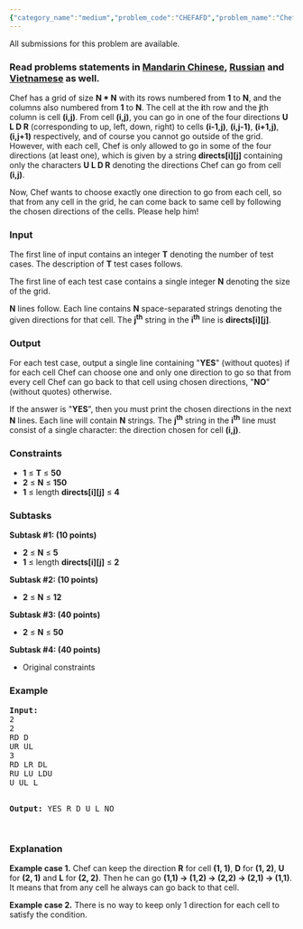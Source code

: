 ```yaml
---
{"category_name":"medium","problem_code":"CHEFAFD","problem_name":"Chef and Finding Direction","languages_supported":{"0":"ADA","1":"ASM","2":"BASH","3":"BF","4":"C","5":"C99 strict","6":"CAML","7":"CLOJ","8":"CLPS","9":"CPP 4.3.2","10":"CPP 4.9.2","11":"CPP14","12":"CS2","13":"D","14":"ERL","15":"FORT","16":"FS","17":"GO","18":"HASK","19":"ICK","20":"ICON","21":"JAVA","22":"JS","23":"LISP clisp","24":"LISP sbcl","25":"LUA","26":"NEM","27":"NICE","28":"NODEJS","29":"PAS fpc","30":"PAS gpc","31":"PERL","32":"PERL6","33":"PHP","34":"PIKE","35":"PRLG","36":"PYPY","37":"PYTH","38":"PYTH 3.4","39":"RUBY","40":"SCALA","41":"SCM chicken","42":"SCM guile","43":"SCM qobi","44":"ST","45":"TCL","46":"TEXT","47":"WSPC"},"max_timelimit":3,"source_sizelimit":50000,"problem_author":"lexman","problem_tester":null,"date_added":"17-09-2016","tags":{"0":"lexman"},"time":{"view_start_date":1481535000,"submit_start_date":1481535000,"visible_start_date":1481535000,"end_date":1735669800},"layout":"problem"}
---
```

<span class="solution-visible-txt">All submissions for this problem are available.</span><h3> Read problems statements in <a target="_blank" href="http://www.codechef.com/download/translated/DEC16/mandarin/CHEFAFD.pdf">Mandarin Chinese</a>, <a target="_blank" href="http://www.codechef.com/download/translated/DEC16/russian/CHEFAFD.pdf">Russian</a> and <a target="_blank" href="http://www.codechef.com/download/translated/DEC16/vietnamese/CHEFAFD.pdf">Vietnamese</a> as well.</h3>

<p>Chef has a grid of size <b>N * N</b> with its rows numbered from <b>1</b> to <b>N</b>, and the columns also numbered from <b>1</b> to <b>N</b>. The cell at the <b>i</b>th row and the <b>j</b>th column is cell <b>(i,j)</b>. From cell <b>(i,j)</b>, you can go in one of the four directions <b>U L D R</b> (corresponding to up, left, down, right) to cells <b>(i-1,j)</b>, <b>(i,j-1)</b>, <b>(i+1,j)</b>, <b>(i,j+1)</b> respectively, and of course you cannot go outside of the grid. However, with each cell, Chef is only allowed to go in some of the four directions (at least one), which is given by a string <b>directs[i][j]</b> containing only the characters <b>U L D R</b> denoting the directions Chef can go from cell <b>(i,j)</b>. 
</p>

<p>Now, Chef wants to choose exactly one direction to go from each cell, so that from any cell in the grid, he can come back to same cell by following the chosen directions of the cells. Please help him!</p>

<h3>Input</h3>
<p>The first line of input contains an integer <b>T</b> denoting the number of test cases. The description of <b>T</b> test cases follows.</p>
<p>The first line of each test case contains a single integer <b>N</b> denoting the size of the grid.</p>
<p><b>N</b> lines follow. Each line contains <b>N</b> space-separated strings denoting the given directions for that cell. The <b>j<sup>th</sup></b> string in the <b>i<sup>th</sup></b> line is <b>directs[i][j]</b>.</p>

<h3>Output</h3>
<p>For each test case, output a single line containing "<b>YES</b>" (without quotes) if for each cell Chef can choose one and only one direction to go so that from every cell Chef can go back to that cell using chosen directions, "<b>NO</b>" (without quotes) otherwise. </p>

<p>If the answer is "<b>YES</b>", then you must print the chosen directions in the next <b>N</b> lines. Each line will contain <b>N</b> strings. The <b>j<sup>th</sup></b> string in the <b>i<sup>th</sup></b> line must consist of a single character: the direction chosen for cell <b>(i,j)</b>.</p>

<h3>Constraints</h3>
<ul>
<li><b>1</b> ≤ <b>T</b> ≤ <b>50</b></li>
<li><b>2</b> ≤ <b>N</b> ≤ <b>150</b></li>
<li><b>1</b> ≤ length <b>directs[i][j]</b> ≤ <b>4</b></li>
</ul>

<h3>Subtasks</h3>

<b> Subtask #1: (10 points) </b>
<p>
<ul>
<li><b>2</b> ≤ <b>N</b> ≤ <b>5</b></li>
<li><b>1</b> ≤ length <b>directs[i][j]</b> ≤ <b>2</b></li>
</ul>
</p>

<b> Subtask #2: (10 points) </b>
<p>
<ul>
<li><b>2</b> ≤ <b>N</b> ≤ <b>12</b></li>
</ul>
</p>

<b> Subtask #3: (40 points) </b>
<p>
<ul>
<li><b>2</b> ≤ <b>N</b> ≤ <b>50</b></li>
</ul>
</p>

<p>
<b> Subtask #4: (40 points) </b>
<ul>
<li>Original constraints </li>
</ul>
</p>

<h3>Example</h3>
<pre><b>Input:</b>
<tt>2
2
RD D
UR UL
3
RD LR DL
RU LU LDU
U UL L</tt>

<b>Output:</b>
<tt>YES
R D
U L
NO</tt>

</pre>

<h3>Explanation</h3>
<p><b>Example case 1.</b> Chef can keep the direction <b>R</b> for cell <b>(1, 1)</b>, <b>D</b> for <b>(1, 2)</b>, <b>U</b> for <b>(2, 1)</b> and <b>L</b> for <b>(2, 2)</b>. Then he can go <b>(1,1) -> (1,2) -> (2,2) -> (2,1) -> (1,1)</b>. It means that from any cell he always can go back to that cell.</p>
<p><b>Example case 2.</b> There is no way to keep only 1 direction for each cell to satisfy the condition.</p>
